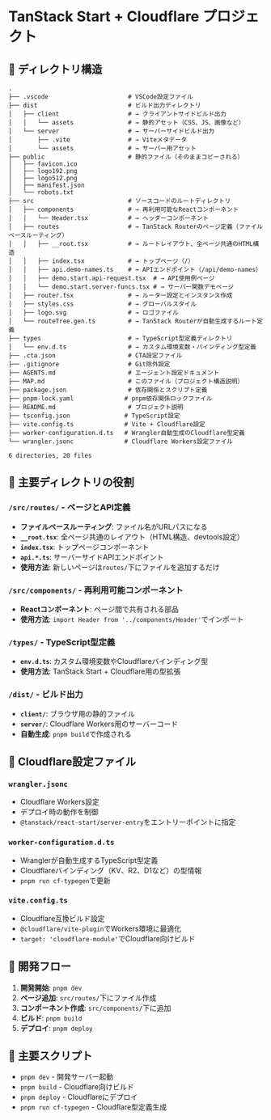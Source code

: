 # TanStack Start + Cloudflare プロジェクト

## 📁 ディレクトリ構造

```text
.
├── .vscode                      # VSCode設定ファイル
├── dist                         # ビルド出力ディレクトリ
│   ├── client                   # → クライアントサイドビルド出力
│   │   └── assets               # → 静的アセット（CSS、JS、画像など）
│   └── server                   # → サーバーサイドビルド出力
│       ├── .vite                # → Viteメタデータ
│       └── assets               # → サーバー用アセット
├── public                       # 静的ファイル（そのままコピーされる）
│   ├── favicon.ico
│   ├── logo192.png
│   ├── logo512.png
│   ├── manifest.json
│   └── robots.txt
├── src                          # ソースコードのルートディレクトリ
│   ├── components               # → 再利用可能なReactコンポーネント
│   │   └── Header.tsx           # → ヘッダーコンポーネント
│   ├── routes                   # → TanStack Routerのページ定義（ファイルベースルーティング）
│   │   ├── __root.tsx           # → ルートレイアウト、全ページ共通のHTML構造
│   │   ├── index.tsx            # → トップページ（/）
│   │   ├── api.demo-names.ts    # → APIエンドポイント（/api/demo-names）
│   │   ├── demo.start.api-request.tsx  # → API使用例ページ
│   │   └── demo.start.server-funcs.tsx # → サーバー関数デモページ
│   ├── router.tsx               # → ルーター設定とインスタンス作成
│   ├── styles.css               # → グローバルスタイル
│   ├── logo.svg                 # → ロゴファイル
│   └── routeTree.gen.ts         # → TanStack Routerが自動生成するルート定義
├── types                        # → TypeScript型定義ディレクトリ
│   └── env.d.ts                 # → カスタム環境変数・バインディング型定義
├── .cta.json                    # CTA設定ファイル
├── .gitignore                   # Git除外設定
├── AGENTS.md                    # エージェント設定ドキュメント
├── MAP.md                       # このファイル（プロジェクト構造説明）
├── package.json                 # 依存関係とスクリプト定義
├── pnpm-lock.yaml              # pnpm依存関係ロックファイル
├── README.md                    # プロジェクト説明
├── tsconfig.json               # TypeScript設定
├── vite.config.ts              # Vite + Cloudflare設定
├── worker-configuration.d.ts   # Wrangler自動生成のCloudflare型定義
└── wrangler.jsonc              # Cloudflare Workers設定ファイル

6 directories, 20 files
```

## 🎯 主要ディレクトリの役割

### `/src/routes/` - ページとAPI定義
- **ファイルベースルーティング**: ファイル名がURLパスになる
- **`__root.tsx`**: 全ページ共通のレイアウト（HTML構造、devtools設定）
- **`index.tsx`**: トップページコンポーネント
- **`api.*.ts`**: サーバーサイドAPIエンドポイント
- **使用方法**: 新しいページは`routes/`下にファイルを追加するだけ

### `/src/components/` - 再利用可能コンポーネント
- **Reactコンポーネント**: ページ間で共有される部品
- **使用方法**: `import Header from '../components/Header'`でインポート

### `/types/` - TypeScript型定義
- **`env.d.ts`**: カスタム環境変数やCloudflareバインディング型
- **使用方法**: TanStack Start + Cloudflare用の型拡張

### `/dist/` - ビルド出力
- **`client/`**: ブラウザ用の静的ファイル
- **`server/`**: Cloudflare Workers用のサーバーコード
- **自動生成**: `pnpm build`で作成される

## 🚀 Cloudflare設定ファイル

### `wrangler.jsonc`
- Cloudflare Workers設定
- デプロイ時の動作を制御
- `@tanstack/react-start/server-entry`をエントリーポイントに指定

### `worker-configuration.d.ts`
- Wranglerが自動生成するTypeScript型定義
- Cloudflareバインディング（KV、R2、D1など）の型情報
- `pnpm run cf-typegen`で更新

### `vite.config.ts`
- Cloudflare互換ビルド設定
- `@cloudflare/vite-plugin`でWorkers環境に最適化
- `target: 'cloudflare-module'`でCloudflare向けビルド

## 📝 開発フロー

1. **開発開始**: `pnpm dev`
2. **ページ追加**: `src/routes/`下にファイル作成
3. **コンポーネント作成**: `src/components/`下に追加
4. **ビルド**: `pnpm build`
5. **デプロイ**: `pnpm deploy`

## 🔧 主要スクリプト

- `pnpm dev` - 開発サーバー起動
- `pnpm build` - Cloudflare向けビルド
- `pnpm deploy` - Cloudflareにデプロイ
- `pnpm run cf-typegen` - Cloudflare型定義生成
